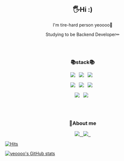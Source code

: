 
## <p align = "center">🖐Hi :)</p>    

<p align = "center">I'm tire-hard person yeoooo💪</p>    
 
<p align = "center">  Studying to be Backend Developer✏</p>    
<br>
<br>
  

### <p align = "center"> 📚stack📚</p>  

<p align = "center"> <img src="https://img.shields.io/badge/Java-4479A1?style=for-the-badge&logo=Java&logoColor=white"> &nbsp;
<img src="https://img.shields.io/badge/springboot-6DB33F?style=for-the-badge&logo=springboot&logoColor=white"> &nbsp;
<img src="https://img.shields.io/badge/mysql-4479A1?style=for-the-badge&logo=mysql&logoColor=white">  &nbsp;</p>  
<p align = "center"><img src="https://img.shields.io/badge/html5-E34F26?style=for-the-badge&logo=html5&logoColor=white"> &nbsp;
<img src="https://img.shields.io/badge/css3-E34F26?style=for-the-badge&logo=css3&logoColor=white"> &nbsp;
<img src="https://img.shields.io/badge/javascript-F7DF1E?style=for-the-badge&logo=javascript&logoColor=white"> &nbsp; </p>  
<p align = "center"><img src="https://img.shields.io/badge/python-3776AB?style=for-the-badge&logo=python&logoColor=white"> &nbsp;
<img src="https://img.shields.io/badge/flask-000000?style=for-the-badge&logo=flask&logoColor=white"> &nbsp; </p>  

<br>
<br>

### <p align = "center"> 🎈About me </p>
<p align = "center"><a href = "https://yeoooo.github.io"><img src="https://img.shields.io/badge/blog-181717?style=for-the-badge&logo=github&logoColor=white"> &nbsp;  
<img src="https://img.shields.io/badge/mail-EA4335?style=for-the-badge&logo=gmail&logoColor=white"> &nbsp;  </p>

<p align = "center">  
  
[![Hits](https://hits.seeyoufarm.com/api/count/incr/badge.svg?url=https%3A%2F%2Fgithub.com%2Fyeoooo&count_bg=%2379C83D&title_bg=%23555555&icon=github.svg&icon_color=%23E7E7E7&title=hits&edge_flat=false)](https://hits.seeyoufarm.com)  
  
[![yeoooo's GitHub stats](https://github-readme-stats.vercel.app/api?username=yeoooo)](https://github.com/yeoooo)  
  
</p>  



